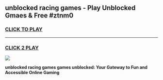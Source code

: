 
## unblocked racing games - Play Unblocked Gmaes & Free #ztnm0
<h3>
<a href="https://premium.freeplayer.one?title=unblocked_racing_games&ref=03M">CLICK TO PLAY</a></h3>
<hr>

<h3>
<a href="https://premium.freeplayer.one?title=unblocked_racing_games&ref=03M">CLICK 2 PLAY</a>
  
</h3>

<a href="https://premium.freeplayer.one?title=unblocked_racing_games&ref=03M"><img src="https://clearcache.store/games.png"></a>


**unblocked racing games games unblocked: Your Gateway to Fun and Accessible Online Gaming**
